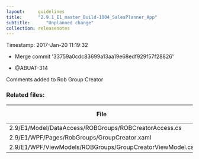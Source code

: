 ```yaml
---
layout:     guidelines
title:      "2.9.1_E1_master_Build-1004_SalesPlanner_App"
subtitle:      "Unplanned change"
collection: releasenotes
---
```


Timestamp: 2017-Jan-20 11:19:32
* Merge commit '33759a0cdc83699a13aa19e68edf929f57f28826'

* @ABUAT-314

Comments added to Rob Group Creator


### Related files:

File | Change Type
-------------------------------- | ------------
2.9/E1/Model/DataAccess/ROBGroups/ROBCreatorAccess.cs | edited
2.9/E1/WPF/Pages/RobGroups/GroupCreator.xaml | edited
2.9/E1/WPF/ViewModels/ROBGroups/GroupCreatorViewModel.cs | edited

